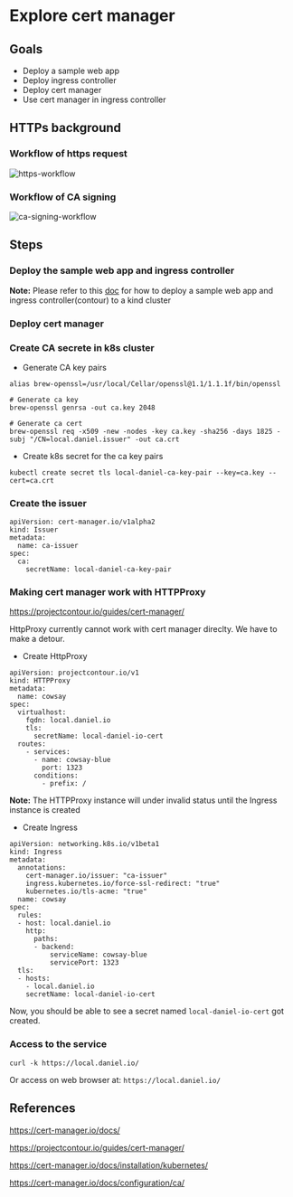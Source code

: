 # Explore cert manager
## Goals
* Deploy a sample web app
* Deploy ingress controller
* Deploy cert manager
* Use cert manager in ingress controller

## HTTPs background
### Workflow of https request
![https-workflow](https://i.imgur.com/CPDgrMF.png)
### Workflow of CA signing
![ca-signing-workflow](https://i.imgur.com/AavkL64.png)


## Steps
### Deploy the sample web app and ingress controller
**Note:** Please refer to this [doc](https://hackmd.io/-YoGO4NrQaioK0W5HQXp8Q) for how to deploy a sample web app and ingress controller(contour) to a kind cluster
### Deploy cert manager
### Create CA secrete in k8s cluster
* Generate CA key pairs
```
alias brew-openssl=/usr/local/Cellar/openssl@1.1/1.1.1f/bin/openssl

# Generate ca key
brew-openssl genrsa -out ca.key 2048

# Generate ca cert
brew-openssl req -x509 -new -nodes -key ca.key -sha256 -days 1825 -subj "/CN=local.daniel.issuer" -out ca.crt
```
* Create k8s secret for the ca key pairs
```
kubectl create secret tls local-daniel-ca-key-pair --key=ca.key --cert=ca.crt
```
### Create the issuer
```
apiVersion: cert-manager.io/v1alpha2
kind: Issuer
metadata:
  name: ca-issuer
spec:
  ca:
    secretName: local-daniel-ca-key-pair
```
### Making cert manager work with HTTPProxy
https://projectcontour.io/guides/cert-manager/

HttpProxy currently cannot work with cert manager direclty. We have to make a detour.
* Create HttpProxy
```
apiVersion: projectcontour.io/v1
kind: HTTPProxy
metadata:
  name: cowsay
spec:
  virtualhost:
    fqdn: local.daniel.io
    tls:
      secretName: local-daniel-io-cert
  routes:
    - services:
      - name: cowsay-blue
        port: 1323
      conditions:
        - prefix: /
```
**Note:** The HTTPProxy instance will under invalid status until the Ingress instance is created

* Create Ingress
```
apiVersion: networking.k8s.io/v1beta1
kind: Ingress
metadata:
  annotations:
    cert-manager.io/issuer: "ca-issuer"
    ingress.kubernetes.io/force-ssl-redirect: "true"
    kubernetes.io/tls-acme: "true"
  name: cowsay
spec:
  rules:
  - host: local.daniel.io
    http:
      paths:
      - backend:
          serviceName: cowsay-blue
          servicePort: 1323
  tls:
  - hosts:
    - local.daniel.io
    secretName: local-daniel-io-cert
```
Now, you should be able to see a secret named `local-daniel-io-cert` got created.

### Access to the service
```
curl -k https://local.daniel.io/
```
Or access on web browser at: `https://local.daniel.io/`

## References
https://cert-manager.io/docs/

https://projectcontour.io/guides/cert-manager/

https://cert-manager.io/docs/installation/kubernetes/

https://cert-manager.io/docs/configuration/ca/



